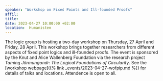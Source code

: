 ```yaml
---
speaker: "Workshop on Fixed Points and Ill-founded Proofs"
affil: 
title: 
date: 2023-04-27 10:00:00 +02:00
location:  Humanisten
---
```

The logic group is hosting a two-day workshop on Thursday, 27 April and Friday, 28 April.
This workshop brings together researchers from different aspects of fixed point logics and ill-founded proofs.
The event is sponsored by the Knut and Alice Wallenberg Foundation via the research project _Taming Jörmungandr: The Logical Foundations of Circularity_.
See the [workshop webpage]({% link _events/2023-04-27-wofpip.md %}) for details of talks and locations.
Attendence is open to all.
